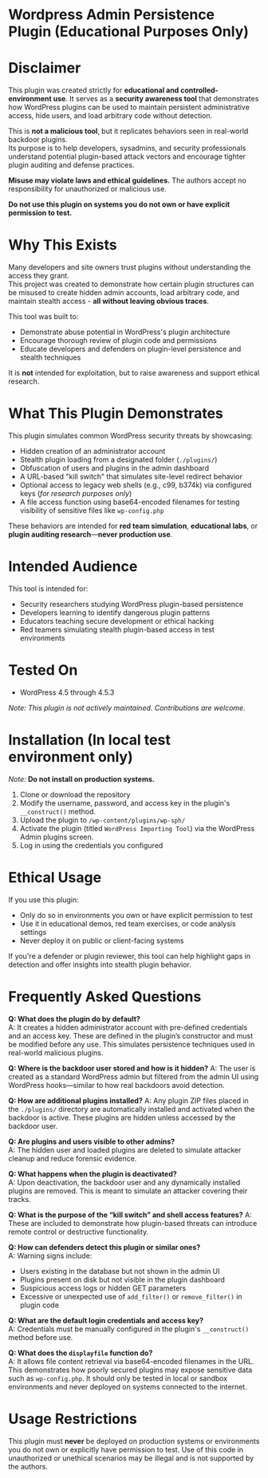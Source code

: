 # Wordpress Admin Persistence Plugin (Educational Purposes Only)

# Disclaimer

This plugin was created strictly for **educational and controlled-environment use**. It serves as a **security awareness tool** that demonstrates how WordPress plugins can be used to maintain persistent administrative access, hide users, and load arbitrary code without detection.

This is **not a malicious tool**, but it replicates behaviors seen in real-world backdoor plugins.  
Its purpose is to help developers, sysadmins, and security professionals understand potential plugin-based attack vectors and encourage tighter plugin auditing and defense practices.

**Misuse may violate laws and ethical guidelines.** The authors accept no responsibility for unauthorized or malicious use.

**Do not use this plugin on systems you do not own or have explicit permission to test.**

# Why This Exists

Many developers and site owners trust plugins without understanding the access they grant.  
This project was created to demonstrate how certain plugin structures can be misused to create hidden admin accounts, load arbitrary code, and maintain stealth access - **all without leaving obvious traces**.


This tool was built to:

- Demonstrate abuse potential in WordPress's plugin architecture
- Encourage thorough review of plugin code and permissions
- Educate developers and defenders on plugin-level persistence and stealth techniques

It is **not** intended for exploitation, but to raise awareness and support ethical research.

# What This Plugin Demonstrates

This plugin simulates common WordPress security threats by showcasing:

- Hidden creation of an administrator account
- Stealth plugin loading from a designated folder (`./plugins/`)
- Obfuscation of users and plugins in the admin dashboard
- A URL-based "kill switch" that simulates site-level redirect behavior
- Optional access to legacy web shells (e.g., c99, b374k) via configured keys (*for research purposes only*)
- A file access function using base64-encoded filenames for testing visibility of sensitive files like `wp-config.php`

These behaviors are intended for **red team simulation**, **educational labs**, or **plugin auditing research**—**never production use**.

# Intended Audience

This tool is intended for:

* Security researchers studying WordPress plugin-based persistence
* Developers learning to identify dangerous plugin patterns
* Educators teaching secure development or ethical hacking
* Red teamers simulating stealth plugin-based access in test environments

# Tested On

- WordPress 4.5 through 4.5.3

*Note: This plugin is not actively maintained. Contributions are welcome.*

# Installation (In local test environment only)

*Note:* **Do not install on production systems.**

1. Clone or download the repository
2. Modify the username, password, and access key in the plugin's `__construct()` method.
3. Upload the plugin to `/wp-content/plugins/wp-sph/`
4. Activate the plugin (titled `WordPress Importing Tool`) via the WordPress Admin plugins screen.
5. Log in using the credentials you configured

# Ethical Usage

If you use this plugin:

- Only do so in environments you own or have explicit permission to test
- Use it in educational demos, red team exercises, or code analysis settings
- Never deploy it on public or client-facing systems

If you're a defender or plugin reviewer, this tool can help highlight gaps in detection and offer insights into stealth plugin behavior.

# Frequently Asked Questions

**Q: What does the plugin do by default?**  
A: It creates a hidden administrator account with pre-defined credentials and an access key. These are defined in the plugin’s constructor and must be modified before any use. This simulates persistence techniques used in real-world malicious plugins.

**Q: Where is the backdoor user stored and how is it hidden?**
A: The user is created as a standard WordPress admin but filtered from the admin UI using WordPress hooks—similar to how real backdoors avoid detection.

**Q: How are additional plugins installed?**
A: Any plugin ZIP files placed in the `./plugins/` directory are automatically installed and activated when the backdoor is active. These plugins are hidden unless accessed by the backdoor user.

**Q: Are plugins and users visible to other admins?**  
A: The hidden user and loaded plugins are deleted to simulate attacker cleanup and reduce forensic evidence.

**Q: What happens when the plugin is deactivated?**  
A: Upon deactivation, the backdoor user and any dynamically installed plugins are removed. This is meant to simulate an attacker covering their tracks.

**Q: What is the purpose of the “kill switch” and shell access features?**
A: These are included to demonstrate how plugin-based threats can introduce remote control or destructive functionality.

**Q: How can defenders detect this plugin or similar ones?**  
A: Warning signs include:
* Users existing in the database but not shown in the admin UI
* Plugins present on disk but not visible in the plugin dashboard
* Suspicious access logs or hidden GET parameters
* Excessive or unexpected use of `add_filter()` or `remove_filter()` in plugin code

**Q: What are the default login credentials and access key?**  
A: Credentials must be manually configured in the plugin's `__construct()` method before use.

**Q: What does the `displayfile` function do?**  
A: It allows file content retrieval via base64-encoded filenames in the URL. This demonstrates how poorly secured plugins may expose sensitive data such as `wp-config.php`. It should only be tested in local or sandbox environments and never deployed on systems connected to the internet.

# Usage Restrictions

This plugin must **never** be deployed on production systems or environments you do not own or explicitly have permission to test. Use of this code in unauthorized or unethical scenarios may be illegal and is not supported by the authors.
